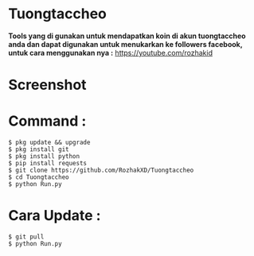 # Tuongtaccheo

**Tools yang di gunakan untuk mendapatkan koin di akun tuongtaccheo anda dan dapat digunakan untuk menukarkan ke followers facebook, untuk cara menggunakan nya :** https://youtube.com/rozhakid

# Screenshot



# Command :
    $ pkg update && upgrade
    $ pkg install git
    $ pkg install python
    $ pip install requests
    $ git clone https://github.com/RozhakXD/Tuongtaccheo
    $ cd Tuongtaccheo
    $ python Run.py
# Cara Update :
    $ git pull
    $ python Run.py
